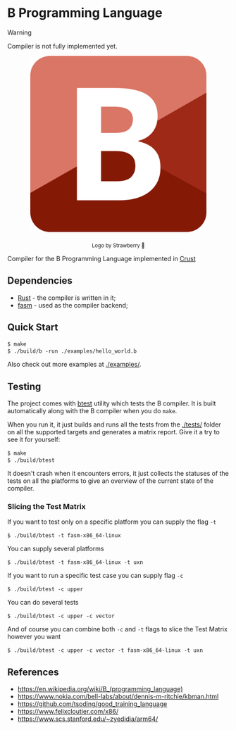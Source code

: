 # B Programming Language

> [!WARNING]
> Compiler is not fully implemented yet.

<p align=center>
  <img src="./logo/logo_strawberry.png" width=400>
</p>

<p align=center>
  <sub>Logo by Strawberry 🍓</sub>
</p>

Compiler for the B Programming Language implemented in [Crust](https://github.com/tsoding/crust)

## Dependencies

- [Rust](https://www.rust-lang.org/) - the compiler is written in it;
- [fasm](https://flatassembler.net/) - used as the compiler backend;

<!-- TODO: document specific dependencies for the rest of the targets. Like mingw32-w64 and wine on Linux for Fasm_x86_64_Windows, etc. -->

## Quick Start

```console
$ make
$ ./build/b -run ./examples/hello_world.b
```

Also check out more examples at [./examples/](./examples/).

## Testing

The project comes with [btest](./src/btest.rs) utility which tests the B compiler. It is built automatically along with the B compiler when you do `make`.

When you run it, it just builds and runs all the tests from the [./tests/](./tests/) folder on all the supported targets and generates a matrix report. Give it a try to see it for yourself:

```
$ make
$ ./build/btest
```

It doesn't crash when it encounters errors, it just collects the statuses of the tests on all the platforms to give an overview of the current state of the compiler.

### Slicing the Test Matrix

If you want to test only on a specific platform you can supply the flag `-t`

```console
$ ./build/btest -t fasm-x86_64-linux
```

You can supply several platforms

```console
$ ./build/btest -t fasm-x86_64-linux -t uxn
```

If you want to run a specific test case you can supply flag `-c`

```console
$ ./build/btest -c upper
```

You can do several tests

```console
$ ./build/btest -c upper -c vector
```

And of course you can combine both `-c` and `-t` flags to slice the Test Matrix however you want

```console
$ ./build/btest -c upper -c vector -t fasm-x86_64-linux -t uxn
```

## References

- https://en.wikipedia.org/wiki/B_(programming_language)
- https://www.nokia.com/bell-labs/about/dennis-m-ritchie/kbman.html
- https://github.com/tsoding/good_training_language
- https://www.felixcloutier.com/x86/
- https://www.scs.stanford.edu/~zyedidia/arm64/

